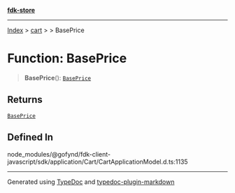 [**fdk-store**](../../../README.md)
***

[Index](../../../API.md) > [cart](../../README.md) > [<internal>](../README.md) > BasePrice

# Function: BasePrice

> **BasePrice**(): [`BasePrice`](../type-aliases/type-alias.BasePrice.md)

## Returns

[`BasePrice`](../type-aliases/type-alias.BasePrice.md)

## Defined In

node\_modules/@gofynd/fdk-client-javascript/sdk/application/Cart/CartApplicationModel.d.ts:1135

***
Generated using [TypeDoc](https://typedoc.org/) and [typedoc-plugin-markdown](https://www.npmjs.com/package/typedoc-plugin-markdown)
